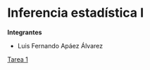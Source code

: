 # Inferencia estadística I

**Integrantes**

* Luis Fernando Apáez Álvarez

[Tarea 1](https://github.com/Luis-tech31416)

